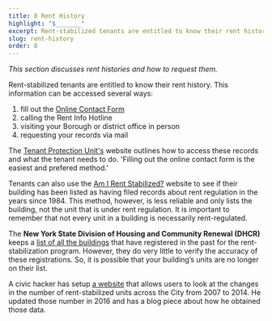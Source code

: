 ```yaml
---
title: 8 Rent History
highlight: "$_______"
excerpt: Rent-stabilized tenants are entitled to know their rent history.
slug: rent-history
order: 8
---
```


_This section discusses rent histories and how to request them._

Rent-stabilized tenants are entitled to know their rent history. This information can be accessed several ways:

1.	fill out the [Online Contact Form](https://portal.hcr.ny.gov/app/ask)
2.	calling the Rent Info Hotline
3.	visiting your Borough or district office in person
4.	requesting your records via mail

The [Tenant Protection Unit's](https://hcr.ny.gov/tenant-protection-unit) website outlines how to access these records and what the tenant needs to do. 'Filling out the online contact form is the easiest and prefered method.'

Tenants can also use the  [Am I Rent Stabilized?](https://amirentstabilized.com) website to see if their building has been listed as having filed records about rent regulation in the years since 1984. This method, however, is less reliable and only lists the building, not the unit that is under rent regulation. It is important to remember that not every unit in a building is necessarily rent-regulated.

The **New York State Division of Housing and Community Renewal (DHCR)** keeps a [list of all the buildings](http://www1.nyc.gov/site/rentguidelinesboard/resources/rent-stabilized-building-lists.page) that have registered in the past for the rent-stabilization program. However, they do very little to verify the accuracy of these registrations. So, it is possible that your building’s units are no longer on their list.

A civic hacker has setup [a website](http://blog.johnkrauss.com/where-is-decontrol/) that allows users to look at the changes in the number of rent-stabilized units across the City from 2007 to 2014. He updated those number in 2016 and has a blog piece about how he obtained those data.
